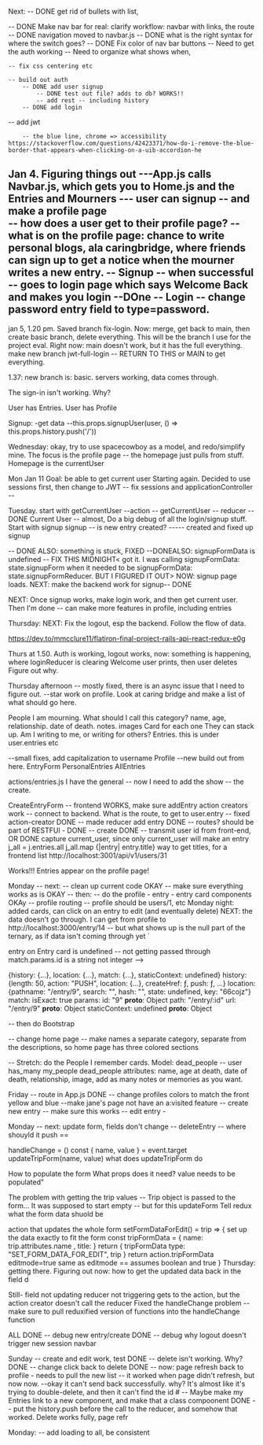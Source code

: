 Next: 
-- DONE get rid of bullets with list, 

-- DONE Make nav bar for real: clarify workflow: navbar with links, the route
	-- DONE navigation moved to navbar.js
	-- DONE what is the right syntax for where the switch goes? 
-- DONE Fix color of nav bar buttons 
	-- Need to get the auth working 
	-- Need to organize what shows when, 

	-- fix css centering etc  

	-- build out auth 
		-- DONE add user signup
			-- DONE test out file? adds to db? WORKS!!
			-- add rest -- including history 
		-- DONE add login

-- add jwt 


		-- the blue line, chrome => accessibility https://stackoverflow.com/questions/42423371/how-do-i-remove-the-blue-border-that-appears-when-clicking-on-a-uib-accordion-he



Jan 4. Figuring things out
---App.js calls Navbar.js, which gets you to Home.js and the Entries and Mourners
--- user can signup -- and make a profile page  
		-- how does a user get to their profile page? 
		-- what is on the profile page: chance to write personal blogs, ala caringbridge, where friends can sign up to get a notice when the mourner writes a new entry. 
-- Signup -- when successful -- goes to login page which says Welcome Back and makes you login
--DOne -- Login -- change password entry field to type=password. 
--

jan 5, 1.20 pm. Saved branch fix-login. Now: merge, get back to main, then create basic branch, delete everything. This will be the branch I use for the project eval. 
Right now: main doesn't work, but it has the full everything. 
make new branch jwt-full-login -- RETURN TO THIS or MAIN to get everything. 

1.37: new branch is: basic. servers working, data comes through. 

The sign-in isn't working. Why?

User has Entries. User has Profile 


Signup: 
-get data
--this.props.signupUser(user, () => this.props.history.push('/'))


Wednesday: okay, try to use spacecowboy as a model, and redo/simplify mine. The focus is the profile page -- the homepage just pulls from stuff. Homepage is the currentUser 

Mon Jan 11 
Goal: be able to get current user
Starting again. Decided to use sessions first, then change to JWT 
-- fix sessions and applicationController -- 

 Tuesday. start with getCurrentUser 
--action -- getCurrentUser 
-- reducer -- DONE 
Current User -- almost,
Do a big debug of all the login/signup stuff. 
Start with signup 
signup -- is new entry created? 
----- created and fixed up signup

-- DONE ALSO: something is stuck, FIXED
--DONEALSO: signupFormData is undefined -- FIX THIS MIDNIGHT< got it. I 
was calling signupFormData: state.signupForm when 
it needed to be signupFormData: state.signupFormReducer. BUT I FIGURED IT OUT> 
NOW: signup page loads. 
NEXT: make the backend work for signup-- DONE 

NEXT: Once signup works, make login work, and then 
get current user. Then I'm done -- can make more features in profile, including entries 

Thursday: 
NEXT: Fix the logout, esp the backend. Follow the flow of data. 

https://dev.to/mmcclure11/flatiron-final-project-rails-api-react-redux-e0g

Thurs at 1.50. Auth is working, logout works, now: something is happening, where loginReducer is clearing Welcome user prints, then user deletes 
Figure out why. 

Thursday afternoon 
-- mostly fixed, there is an async issue that I need to figure out. 
--star work on profile. Look at caring bridge and make a list of what should go here. 

People I am mourning. What should I call this category? 
	name, age, relationship. date of death. notes. images 
	Card for each one 
	They can stack up. 
Am I writing to me, or writing for others? 
Entries. 
	this is under user.entries etc 

--small fixes, add capitalization to username 
Profile --new build out from here. 
	EntryForm
	PersonalEntries
	AllEntries

actions/entries.js
I have the general -- now I need to add the show -- the create.


CreateEntryForm
-- frontend WORKS, make sure addEntry action creators work 
-- connect to backend. What is the route, to get to user.entry 
	-- fixed action-creator DONE
	-- made reducer add entry DONE
	-- routes? should be part of RESTFUl - DONE 
	-- create DONE
	-- transmit user id from front-end, OR DONE
	capture current_user, since only current_user will make an entry 
j_all = j.entries.all
j_all.map {|entry| entry.title}
	way to get titles, for a frontend list 
http://localhost:3001/api/v1/users/31

Works!!! Entries appear on the profile page! 

Monday 
-- next: 
 -- clean up current code OKAY
 -- make sure everything works as is OKAY
 -- then: 
   -- do the profile - entry - entry card components OKAy
   -- profile routing -- profile should be users/1, etc 
  Monday night: added cards, can click on an entry to edit (and eventually delete) NEXT: the data doesn't go through. I can get from profile to http://localhost:3000/entry/14 -- but what shows up is the null part of the ternary, as if data isn't coming through yet  `

entry on Entry card is undefined -- not getting passed through 
match.params.id is a string not integer --> 

{history: {…}, location: {…}, match: {…}, staticContext: undefined}
history: {length: 50, action: "PUSH", location: {…}, createHref: ƒ, push: ƒ, …}
location: {pathname: "/entry/9", search: "", hash: "", state: undefined, key: "66cojz"}
match:
isExact: true
params:
id: "9"
__proto__: Object
path: "/entry/:id"
url: "/entry/9"
__proto__: Object
staticContext: undefined
__proto__: Object

 -- then do Bootstrap

-- change home page -- make names a separate category, separate from the
descriptions, so home page has three colored sections 

-- Stretch: do the People I remember cards. 
Model: dead_people -- user has_many my_people
dead_people attributes: name, age at death, date of death, relationship, image, add as many notes or memories as you want. 

Friday
-- route in App.js DONE 
-- change profiles colors to match the front yellow and blue 
--make jane's page not have an a:visited feature
-- create new entry -- make sure this works 
-- edit entry - 

Monday 
-- next: update form, fields don't change 
-- deleteEntry -- where shouyld it push == 

handleChange = () 
 const { name, value } = event.target
    updateTripForm(name, value)
what does updateTripForm do 

How to populate the form 
What props does it need? 
 value needs to be populated" 

 The problem with getting the trip values --
 Trip object is passed to the form... 
 It was supposed to start empty -- 
 but for this updateForm
 Tell redux what the form data shuold be 

 action that updates the whole form 
 setFormDataForEdit() = trip => {
 set up the data exactly to fit the form 
 const tripFormData = {
 	name: trip.attributes.name
 ,	title: 
}
 return {
 tripFormData 
 	type: "SET_FORM_DATA_FOR_EDIT",
 	trip
}
return action.tripFormData
 editmode=true 
 same as 
 editmode == assumes boolean and true 
}
 Thursday: 
 getting there. 
 Figuring out now: how to get the updated data back in the field d 

 Still- field not updating
 reducer not triggering
 gets to the action, but the action creator doesn't call the reducer 
 Fixed the handleChange problem -- make sure to pull reduxified version of functions into the handleChange function 
 
 ALL DONE 
 -- debug new entry/create DONE 
 -- debug why logout doesn't trigger new session navbar 

Sunday
-- create and edit work, test DONE 
-- delete isn't working. Why? DONE
-- change click back to delete DONE 
-- now: page refresh back to profile - needs to pull the new list -- it worked when page didn't refresh, but now now. 
--okay it can't send back successfully. why? 
It's almost like it's trying to double-delete, and then it can't find 
the id # 
-- Maybe make my Entries link to a new component, 
and make that a class compoonent 
DONE -- put the history.push before the call to the reducer, and somehow that worked. Delete works fully, page refr

Monday: 
-- add loading to all, be consistent 



